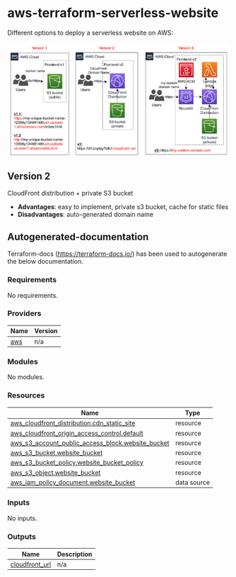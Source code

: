 # aws-terraform-serverless-website

Different options to deploy a serverless website on AWS:

![terraform-website](../../diagrams/terraform-website.png)

## Version 2

CloudFront distribution + private S3 bucket

- **Advantages**: easy to implement, private s3 bucket, cache for static files
- **Disadvantages**: auto-generated domain name

## Autogenerated-documentation

Terraform-docs (https://terraform-docs.io/) has been used to autogenerate the below documentation.

<!-- BEGIN_TF_DOCS -->
### Requirements

No requirements.

### Providers

| Name | Version |
|------|---------|
| <a name="provider_aws"></a> [aws](#provider\_aws) | n/a |

### Modules

No modules.

### Resources

| Name | Type |
|------|------|
| [aws_cloudfront_distribution.cdn_static_site](https://registry.terraform.io/providers/hashicorp/aws/latest/docs/resources/cloudfront_distribution) | resource |
| [aws_cloudfront_origin_access_control.default](https://registry.terraform.io/providers/hashicorp/aws/latest/docs/resources/cloudfront_origin_access_control) | resource |
| [aws_s3_account_public_access_block.website_bucket](https://registry.terraform.io/providers/hashicorp/aws/latest/docs/resources/s3_account_public_access_block) | resource |
| [aws_s3_bucket.website_bucket](https://registry.terraform.io/providers/hashicorp/aws/latest/docs/resources/s3_bucket) | resource |
| [aws_s3_bucket_policy.website_bucket_policy](https://registry.terraform.io/providers/hashicorp/aws/latest/docs/resources/s3_bucket_policy) | resource |
| [aws_s3_object.website_bucket](https://registry.terraform.io/providers/hashicorp/aws/latest/docs/resources/s3_object) | resource |
| [aws_iam_policy_document.website_bucket](https://registry.terraform.io/providers/hashicorp/aws/latest/docs/data-sources/iam_policy_document) | data source |

### Inputs

No inputs.

### Outputs

| Name | Description |
|------|-------------|
| <a name="output_cloudfront_url"></a> [cloudfront\_url](#output\_cloudfront\_url) | n/a |
<!-- END_TF_DOCS -->